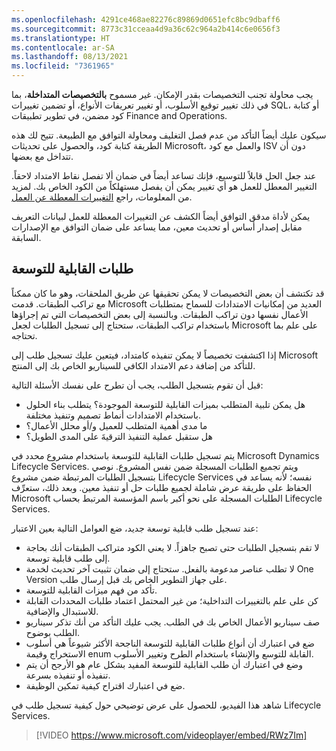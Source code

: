 ```yaml
---
ms.openlocfilehash: 4291ce468ae82276c89869d0651efc8bc9dbaff6
ms.sourcegitcommit: 8773c31cceaa4d9a36c62c964a2b414c6e0656f3
ms.translationtype: HT
ms.contentlocale: ar-SA
ms.lasthandoff: 08/13/2021
ms.locfileid: "7361965"
---
```

يجب محاولة تجنب التخصيصات بقدر الإمكان. غير مسموح **بالتخصيصات المتداخلة**، بما في ذلك تغيير توقيع الأسلوب، أو تغيير تعريفات الأنواع، أو تضمين تغييرات SQL، أو كتابة كود مضمن، في تطوير تطبيقات Finance and Operations. 

سيكون عليك أيضاً التأكد من عدم فصل التغليف ومحاولة التوافق مع الطبيعة. تتيح لك هذه الطريقة كتابة كود، والحصول على تحديثات Microsoft، والعمل مع كود ISV دون أن تتداخل مع بعضها. 

عند جعل الحل قابلاً للتوسيع، فإنك تساعد أيضاً في ضمان ألا تفصل نقاط الامتداد لاحقاً. التغيير المعطل للعمل هو أي تغيير يمكن أن يفصل مستهلكاً من الكود الخاص بك. لمزيد من المعلومات، راجع [التغييرات المعطلة عن العمل](/dynamics365/fin-ops-core/dev-itpro/extensibility/breaking-changes/?azure-portal=true).


يمكن لأداة مدقق التوافق أيضاً الكشف عن التغييرات المعطلة للعمل لبيانات التعريف مقابل إصدار أساس أو تحديث معين، مما يساعد على ضمان التوافق مع الإصدارات السابقة.

## <a name="extensibility-requests"></a>طلبات القابلية للتوسعة

قد تكتشف أن بعض التخصيصات لا يمكن تحقيقها عن طريق الملحقات، وهو ما كان ممكناً مع تراكب الطبقات. قدمت Microsoft العديد من إمكانيات الامتدادات للسماح بمتطلبات الأعمال نفسها دون تراكب الطبقات. وبالنسبة إلى بعض التخصيصات التي تم إجراؤها باستخدام تراكب الطبقات، ستحتاج إلى تسجيل الطلبات لجعل Microsoft على علم بما تحتاجه. 

إذا اكتشفت تخصيصاً لا يمكن تنفيذه كامتداد، فيتعين عليك تسجيل طلب إلى Microsoft للتأكد من إضافة دعم الامتداد الكافي للسيناريو الخاص بك إلى المنتج. 

قبل أن تقوم بتسجيل الطلب، يجب أن تطرح على نفسك الأسئلة التالية:

- هل يمكن تلبية المتطلب بميزات القابلية للتوسعة الموجودة؟ يتطلب بناء الحلول باستخدام الامتدادات أنماط تصميم وتنفيذ مختلفة.
- ما مدى أهمية المتطلب للعميل و/أو محلل الأعمال؟
- هل ستقبل عملية التنفيذ الترقيةَ على المدى الطويل؟

يتم تسجيل طلبات القابلية للتوسعة باستخدام مشروع محدد في Microsoft Dynamics Lifecycle Services. ويتم تجميع الطلبات المسجلة ضمن نفس المشروع. نوصي بتسجيل الطلبات المرتبطة ضمن مشروع Lifecycle Services نفسه؛ لأنه يساعد في الحفاظ على طريقة عرض شاملة لجميع طلبات حل أو تنفيذ معين. وبعد ذلك، ستعرِّف Microsoft الطلبات المسجلة على نحو أكبر باسم المؤسسة المرتبط بحساب Lifecycle Services.

عند تسجيل طلب قابلية توسعة جديد، ضع العوامل التالية بعين الاعتبار:

- لا تقم بتسجيل الطلبات حتى تصبح جاهزاً. لا يعني الكود متراكب الطبقات أنك بحاجة إلى طلب قابلية توسعة. 
- لا تطلب عناصر مدعومة بالفعل. ستحتاج إلى ضمان تثبيت آخر تحديث لخدمة One Version على جهاز التطوير الخاص بك قبل إرسال طلب.
- تأكد من فهم ميزات القابلية للتوسعة. 
- كن على علم بالتغييرات التداخلية؛ من غير المحتمل اعتماد طلبات المحددات القابلة للاستبدال والإضافية. 
- صف سيناريو الأعمال الخاص بك في الطلب. يجب عليك التأكد من أنك تذكر سيناريو الطلب بوضوح. 
- ضع في اعتبارك أن أنواع طلبات القابلية للتوسعة الناجحة الأكثر شيوعاً هي أسلوب الاستخراج وقيمة enum القابلة للتوسع والإنشاء باستخدام الطرح وتغيير الأسلوب.
- وضع في اعتبارك أن طلب القابلية للتوسعة المفيد بشكل عام هو الأرجح أن يتم تنفيذه أو تنفيذه بسرعة.
- ضع في اعتبارك اقتراح كيفية تمكين الوظيفة.


شاهد هذا الفيديو، للحصول على عرض توضيحي حول كيفية تسجيل طلب في Lifecycle Services.

 > [!VIDEO https://www.microsoft.com/videoplayer/embed/RWz7Im]